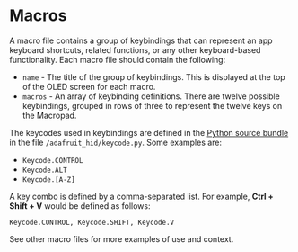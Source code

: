 # Macros

A macro file contains a group of keybindings that can represent an app keyboard shortcuts, related functions, or any other keyboard-based functionality. Each macro file should contain the following:

- `name` - The title of the group of keybindings. This is displayed at the top of the OLED screen for each macro.
- `macros` - An array of keybinding definitions. There are twelve possible keybindings, grouped in rows of three to represent the twelve keys on the Macropad.

The keycodes used in keybindings are defined in the [Python source bundle](https://circuitpython.org/libraries) in the file `/adafruit_hid/keycode.py`. Some examples are:

- `Keycode.CONTROL`
- `Keycode.ALT`
- `Keycode.[A-Z]`

A key combo is defined by a comma-separated list. For example, **Ctrl + Shift + V** would be defined as follows:

`Keycode.CONTROL, Keycode.SHIFT, Keycode.V`

See other macro files for more examples of use and context.
